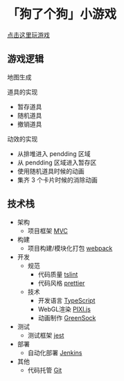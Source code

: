 # 「狗了个狗」小游戏

[点击这里玩游戏](https://web-games.github.io/dog-dog/dist/index.html)

## 游戏逻辑

地图生成

道具的实现

* 暂存道具
* 随机道具
* 撤销道具

动效的实现

* 从排堆进入 pendding 区域
* 从 pendding 区域进入暂存区
* 使用随机道具时候的动画
* 集齐 3 个卡片时候的消除动画

## 技术栈

* 架构
    * 项目框架 [MVC](https://puremvc.org/)
* 构建
    * 项目构建/模块化打包 [webpack](https://webpack.docschina.org/)
* 开发
    * 规范
        * 代码质量 [tslint](https://palantir.github.io/tslint/)
        * 代码风格 [prettier]()
    * 技术
        * 开发语言 [TypeScript](https://www.tslang.cn/)
        * WebGL渲染 [PIXI.js](https://www.pixijs.com/)
        * 动画制作 [GreenSock](https://greensock.com/gsap/)
* 测试
    * 测试框架 [jest]()
* 部署
    * 自动化部署 [Jenkins]()
* 其他
    * 代码托管 [Git]()